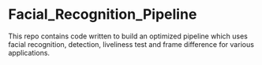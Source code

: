 # Facial_Recognition_Pipeline
This repo contains code written to build an optimized pipeline which uses facial recognition, detection, liveliness test and frame difference for various applications. 
